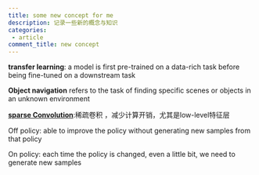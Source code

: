 ```yaml
---
title: some new concept for me
description: 记录一些新的概念与知识
categories:
 - article
comment_title: new concept
---
```


**transfer learning**: a model is first pre-trained on a data-rich task before being fine-tuned on a downstream task

**Object navigation** refers to the task of finding specific scenes or objects in an unknown environment

[**sparse Convolution**](https://zhuanlan.zhihu.com/p/382365889):稀疏卷积 ，减少计算开销，尤其是low-level特征层



Off policy: able to improve the policy without generating new samples from that policy

On policy: each time the policy is changed, even a little bit, we need to generate new samples

 